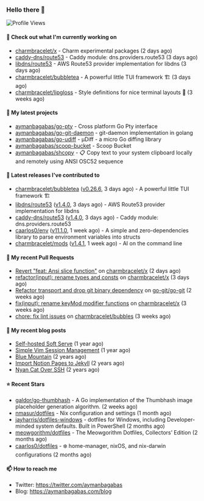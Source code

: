 ### Hello there 👋

![Profile Views](https://komarev.com/ghpvc/?username=aymanbagabas&label=PROFILE+VIEWS)

#### 👷 Check out what I'm currently working on

- [charmbracelet/x](https://github.com/charmbracelet/x) - Charm experimental packages (2 days ago)
- [caddy-dns/route53](https://github.com/caddy-dns/route53) - Caddy module: dns.providers.route53 (3 days ago)
- [libdns/route53](https://github.com/libdns/route53) - AWS Route53 provider implementation for libdns (3 days ago)
- [charmbracelet/bubbletea](https://github.com/charmbracelet/bubbletea) - A powerful little TUI framework 🏗 (3 days ago)
- [charmbracelet/lipgloss](https://github.com/charmbracelet/lipgloss) - Style definitions for nice terminal layouts 👄 (3 weeks ago)

#### 🌱 My latest projects

- [aymanbagabas/go-pty](https://github.com/aymanbagabas/go-pty) - Cross platform Go Pty interface
- [aymanbagabas/go-git-daemon](https://github.com/aymanbagabas/go-git-daemon) - git-daemon implementation in golang
- [aymanbagabas/go-udiff](https://github.com/aymanbagabas/go-udiff) - µDiff - a micro Go diffing library
- [aymanbagabas/scoop-bucket](https://github.com/aymanbagabas/scoop-bucket) - Scoop Bucket
- [aymanbagabas/shcopy](https://github.com/aymanbagabas/shcopy) - 📋 Copy text to your system clipboard locally and remotely using ANSI OSC52 sequence

#### 🔭 Latest releases I've contributed to

- [charmbracelet/bubbletea](https://github.com/charmbracelet/bubbletea) ([v0.26.6](https://github.com/charmbracelet/bubbletea/releases/tag/v0.26.6), 3 days ago) - A powerful little TUI framework 🏗
- [libdns/route53](https://github.com/libdns/route53) ([v1.4.0](https://github.com/libdns/route53/releases/tag/v1.4.0), 3 days ago) - AWS Route53 provider implementation for libdns
- [caddy-dns/route53](https://github.com/caddy-dns/route53) ([v1.4.0](https://github.com/caddy-dns/route53/releases/tag/v1.4.0), 3 days ago) - Caddy module: dns.providers.route53
- [caarlos0/env](https://github.com/caarlos0/env) ([v11.1.0](https://github.com/caarlos0/env/releases/tag/v11.1.0), 1 week ago) - A simple and zero-dependencies library to parse environment variables into structs
- [charmbracelet/mods](https://github.com/charmbracelet/mods) ([v1.4.1](https://github.com/charmbracelet/mods/releases/tag/v1.4.1), 1 week ago) - AI on the command line

#### 🔨 My recent Pull Requests

- [Revert &#34;feat: Ansi slice function&#34;](https://github.com/charmbracelet/x/pull/104) on [charmbracelet/x](https://github.com/charmbracelet/x) (2 days ago)
- [refactor(input): rename types and consts](https://github.com/charmbracelet/x/pull/102) on [charmbracelet/x](https://github.com/charmbracelet/x) (3 days ago)
- [Refactor transport and drop git binary dependency](https://github.com/go-git/go-git/pull/1111) on [go-git/go-git](https://github.com/go-git/go-git) (2 weeks ago)
- [fix(input): rename keyMod modifier functions](https://github.com/charmbracelet/x/pull/90) on [charmbracelet/x](https://github.com/charmbracelet/x) (3 weeks ago)
- [chore: fix lint issues](https://github.com/charmbracelet/bubbles/pull/534) on [charmbracelet/bubbles](https://github.com/charmbracelet/bubbles) (3 weeks ago)

#### 📜 My recent blog posts

- [Self-hosted Soft Serve](https://aymanbagabas.com/blog/2023/04/28/self-hosted-soft-serve.html) (1 year ago)
- [Simple Vim Session Management](https://aymanbagabas.com/blog/2023/04/13/simple-vim-session-management.html) (1 year ago)
- [Blue Mountain](https://aymanbagabas.com/blog/2022/06/02/blue-mountain.html) (2 years ago)
- [Import Notion Pages to Jekyll](https://aymanbagabas.com/blog/2022/03/29/import-notion-pages-to-jekyll.html) (2 years ago)
- [Nyan Cat Over SSH](https://aymanbagabas.com/blog/2022/03/25/nyan-cat-over-ssh.html) (2 years ago)

#### ⭐ Recent Stars

- [galdor/go-thumbhash](https://github.com/galdor/go-thumbhash) - A Go implementation of the Thumbhash image placeholder generation algorithm. (2 weeks ago)
- [nmasur/dotfiles](https://github.com/nmasur/dotfiles) - Nix configuration and settings (1 month ago)
- [jayharris/dotfiles-windows](https://github.com/jayharris/dotfiles-windows) - dotfiles for Windows, including Developer-minded system defaults. Built in PowerShell (2 months ago)
- [meowgorithm/dotfiles](https://github.com/meowgorithm/dotfiles) - The Meowgorithm Dotfiles, Collectors’ Edition (2 months ago)
- [caarlos0/dotfiles](https://github.com/caarlos0/dotfiles) - ❄️ home-manager, nixOS, and nix-darwin configurations (2 months ago)

#### 📫 How to reach me

- Twitter: https://twitter.com/aymanbagabas
- Blog: https://aymanbagabas.com/blog
